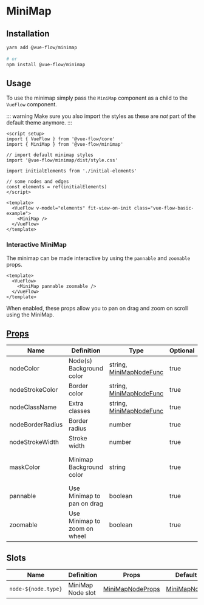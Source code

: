 # MiniMap

## Installation

```bash
yarn add @vue-flow/minimap
  
# or
npm install @vue-flow/minimap
```

## Usage

To use the minimap simply pass the `MiniMap` component as a child to the `VueFlow` component.

::: warning
Make sure you also import the styles as these are *not* part of the default theme anymore.
:::

```vue
<script setup>
import { VueFlow } from '@vue-flow/core'
import { MiniMap } from '@vue-flow/minimap'

// import default minimap styles
import '@vue-flow/minimap/dist/style.css'

import initialElements from './initial-elements'

// some nodes and edges
const elements = ref(initialElements)
</script>

<template>
  <VueFlow v-model="elements" fit-view-on-init class="vue-flow-basic-example">
    <MiniMap />
  </VueFlow>
</template>
```

### Interactive MiniMap

The minimap can be made interactive by using the `pannable` and `zoomable` props.

```vue
<template>
  <VueFlow>
    <MiniMap pannable zoomable />
  </VueFlow>
</template>
```

When enabled, these props allow you to pan on drag and zoom on scroll using the MiniMap.

## [Props](/typedocs/interfaces/MiniMapProps)

| Name             | Definition                   | Type                                                       | Optional | Default                 |
|------------------|------------------------------|------------------------------------------------------------|----------|-------------------------|
| nodeColor        | Node(s) Background color     | string, [MiniMapNodeFunc](/typedocs/types/MiniMapNodeFunc) | true     | #fff                    |
| nodeStrokeColor  | Border color                 | string, [MiniMapNodeFunc](/typedocs/types/MiniMapNodeFunc) | true     | #555                    |
| nodeClassName    | Extra classes                | string, [MiniMapNodeFunc](/typedocs/types/MiniMapNodeFunc) | true     | -                       |
| nodeBorderRadius | Border radius                | number                                                     | true     | 5                       |
| nodeStrokeWidth  | Stroke width                 | number                                                     | true     | 2                       |
| maskColor        | Minimap Background color     | string                                                     | true     | rgb(240, 242, 243, 0.7) |
| pannable         | Use Minimap to pan on drag   | boolean                                                    | true     | false                   |
| zoomable         | Use Minimap to zoom on wheel | boolean                                                    | true     | false                   |

## Slots

| Name                | Definition        | Props                                                     | Default                                       |
|---------------------|-------------------|-----------------------------------------------------------|-----------------------------------------------|
| `node-${node.type}` | MiniMap Node slot | [MiniMapNodeProps](/typedocs/interfaces/MiniMapNodeProps) | [MiniMapNode](/guide/components/minimap-node) |
